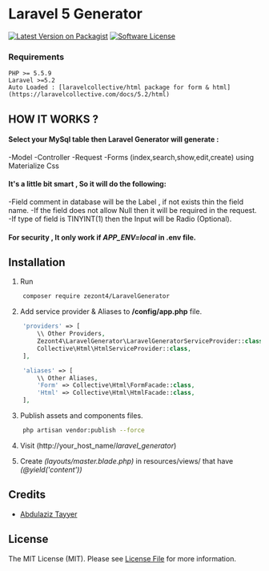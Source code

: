 # Laravel 5 Generator
[![Latest Version on Packagist][ico-version]][link-packagist]
[![Software License][ico-license]](LICENSE.md)
### Requirements
    PHP >= 5.5.9
    Laravel >=5.2
    Auto Loaded : [laravelcollective/html package for form & html](https://laravelcollective.com/docs/5.2/html)

## HOW IT WORKS ?

#### Select your MySql table then Laravel Generator will generate :
-Model
-Controller
-Request
-Forms (index,search,show,edit,create) using Materialize Css

#### It's a little bit smart , So it will do the following:
-Field comment in database will be the Label , if not exists thin the field name.
-If the field does not allow Null then it will be required in the request.
-If type of field is TINYINT(1) then the Input will be Radio (Optional).

#### For security , It only work if *APP_ENV=local* in .env file.

## Installation

1.  Run

``` bash
    composer require zezont4/LaravelGenerator
```

2.  Add service provider & Aliases to **/config/app.php** file.

``` php
    'providers' => [
        \\ Other Providers,
        Zezont4\LaravelGenerator\LaravelGeneratorServiceProvider::class,
        Collective\Html\HtmlServiceProvider::class,
    ],

    'aliases' => [
        \\ Other Aliases,
        'Form' => Collective\Html\FormFacade::class,
        'Html' => Collective\Html\HtmlFacade::class,
    ],
```

3.  Publish assets and components files.

``` bash
    php artisan vendor:publish --force
```

4.  Visit (http://your_host_name/*laravel_generator*)

5.  Create *(layouts/master.blade.php)* in resources/views/ that have *(@yield('content'))* 

## Credits

- [Abdulaziz Tayyer][link-author]

## License

The MIT License (MIT). Please see [License File](LICENSE.md) for more information.

[ico-version]: https://img.shields.io/packagist/v/zezont4/laravel-generator.svg?style=flat-square
[ico-license]: https://img.shields.io/badge/license-MIT-brightgreen.svg?style=flat-square
[ico-downloads]: https://img.shields.io/packagist/dt/zezont4/laravel-generator.svg?style=flat-square

[link-packagist]: https://packagist.org/packages/zezont4/laravel-generator
[link-downloads]: https://packagist.org/packages/zezont4/laravel-generator
[link-author]: https://github.com/zezont4
[link-contributors]: ../../contributors
